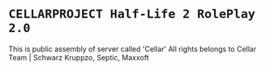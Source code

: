 # `CELLARPROJECT Half-Life 2 RolePlay 2.0`

This is public assembly of server called 'Cellar'
All rights belongs to Cellar Team | Schwarz Kruppzo, Septic, Maxxoft
